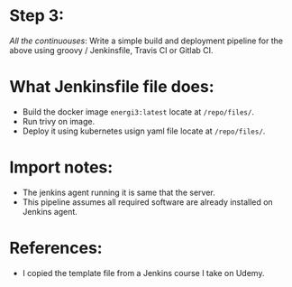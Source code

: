 # Step 3:

*All the continuouses*: Write a simple build and deployment pipeline for the above using groovy / Jenkinsfile, Travis CI or Gitlab CI.

# What Jenkinsfile file does:
- Build the docker image `energi3:latest` locate at `/repo/files/`.
- Run trivy on image.
- Deploy it using kubernetes usign yaml file locate at `/repo/files/`.

# Import notes:
- The jenkins agent running it is same that the server.
- This pipeline assumes all required software are already installed on Jenkins agent.

# References:
- I copied the template file from a Jenkins course I take on Udemy.